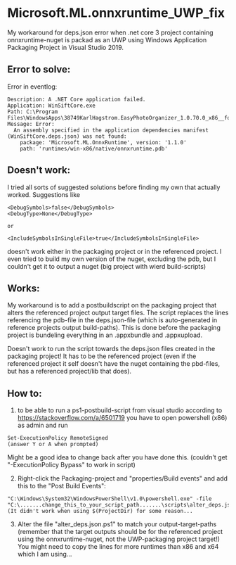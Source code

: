 # Microsoft.ML.onnxruntime_UWP_fix
My workaround for deps.json error when .net core 3 project containing onnxruntime-nuget is packad as an UWP using Windows Application Packaging Project in Visual Studio 2019.

## Error to solve:
Error in eventlog:
```
Description: A .NET Core application failed.
Application: WinSiftCore.exe
Path: C:\Program Files\WindowsApps\38749KarlHagstrom.EasyPhotoOrganizer_1.0.70.0_x86__fqsq6epnrsaem\WinSiftCore.exe
Message: Error:
  An assembly specified in the application dependencies manifest (WinSiftCore.deps.json) was not found:
    package: 'Microsoft.ML.OnnxRuntime', version: '1.1.0'
    path: 'runtimes/win-x86/native/onnxruntime.pdb'
```

## Doesn't work:
I tried all sorts of suggested solutions before finding my own that actually worked. 
Suggestions like 
```
<DebugSymbols>false</DebugSymbols>
<DebugType>None</DebugType>

or

<IncludeSymbolsInSingleFile>true</IncludeSymbolsInSingleFile>
```
doesn't work either in the packaging project or in the referenced project. I even tried to build my own version of the nuget, excluding the pdb, but I couldn't get it to output a nuget (big project with wierd build-scripts)

## Works:
My workaround is to add a postbuildscript on the packaging project that alters the referenced project output target files. The script replaces the lines referencing the pdb-file in the deps.json-file (which is auto-generated in reference projects output build-paths). This is done before the packaging project is bundeling everything in an .appxbundle and .appxupload.

Doesn't work to run the script towards the deps.json files created in the packaging project! It has to be the referenced project (even if the referenced project it self doesn't have the nuget containing the pbd-files, but has a referenced project/lib that does).

## How to: 
1. to be able to run a ps1-postbuild-script from visual studio according to https://stackoverflow.com/a/6501719 you have to open powershell (x86) as admin and run 
```
Set-ExecutionPolicy RemoteSigned
(answer Y or A when prompted)
```
Might be a good idea to change back after you have done this. (couldn't get "-ExecutionPolicy Bypass" to work in script)

2. Right-click the Packaging-project and "properties/Build events" and add this to the "Post Build Events":
```
"C:\Windows\System32\WindowsPowerShell\v1.0\powershell.exe" -file "C:\.......change_this_to_your_script_path.......\scripts\alter_deps.json.ps1" 
(It didn't work when using $(ProjectDir) for some reason...
```
3. Alter the file "alter_deps.json.ps1" to match your output-target-paths (remember that the target outputs should be for the referenced project using the onnxruntime-nuget, not the UWP-packaging project target!) 
You might need to copy the lines for more runtimes than x86 and x64 which I am using...
